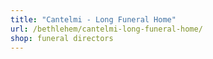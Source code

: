 ```yaml
---
title: "Cantelmi - Long Funeral Home"
url: /bethlehem/cantelmi-long-funeral-home/
shop: funeral directors
---
```

